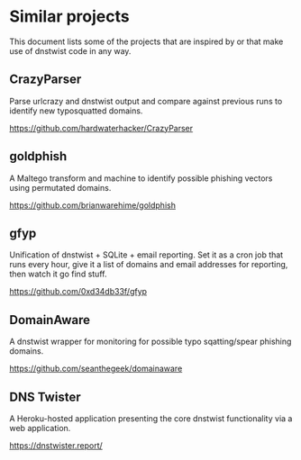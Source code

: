 Similar projects
================
This document lists some of the projects that are inspired by or that make use
of dnstwist code in any way.


CrazyParser
-----------
Parse urlcrazy and dnstwist output and compare against previous runs to
identify new typosquatted domains.

https://github.com/hardwaterhacker/CrazyParser


goldphish
---------
A Maltego transform and machine to identify possible phishing vectors using
permutated domains.

https://github.com/brianwarehime/goldphish


gfyp
----
Unification of dnstwist + SQLite + email reporting. Set it as a cron job that
runs every hour, give it a list of domains and email addresses for reporting,
then watch it go find stuff.

https://github.com/0xd34db33f/gfyp


DomainAware
-----------
A dnstwist wrapper for monitoring for possible typo sqatting/spear phishing
domains.

https://github.com/seanthegeek/domainaware


DNS Twister
-----------
A Heroku-hosted application presenting the core dnstwist functionality via
a web application.

https://dnstwister.report/
